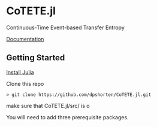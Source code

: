 # CoTETE.jl

Continuous-Time Event-based Transfer Entropy

[Documentation](https://dpshorten.github.io/CoTETE.jl/docs/build/index.html)

## Getting Started

[Install Julia](https://julialang.org/downloads/)

Clone this repo

```
> git clone https://github.com/dpshorten/CoTETE.jl.git
```

make sure that CoTETE.jl/src/ is o

You will need to add three prerequisite packages.